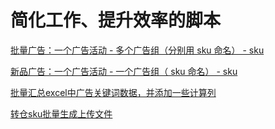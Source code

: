 # 简化工作、提升效率的脚本

[批量广告：一个广告活动 - 多个广告组（分别用 sku 命名） -  sku](https://github.com/MarlonYang/AdvertisingCampaign/blob/master/campaign.py)

[新品广告：一个广告活动 - 一个广告组（ sku 命名） -  sku](https://github.com/MarlonYang/AdvertisingCampaign/blob/master/campaign2.py)

[批量汇总excel中广告关键词数据，并添加一些计算列](https://github.com/MarlonYang/AdvertisingCampaign/blob/master/keywords_data.py)

[转仓sku批量生成上传文件](https://github.com/MarlonYang/AdvertisingCampaign/blob/master/to_template.py)
